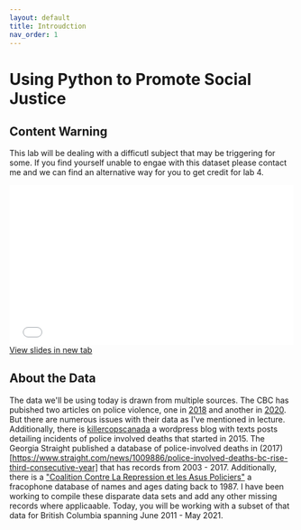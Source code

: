 ```yaml
---
layout: default
title: Introudction
nav_order: 1
---
```

# Using Python to Promote Social Justice


## Content Warning
This lab will be dealing with a difficutl subject that may be triggering for some.  If you find yourself unable to engae with this dataset please contact me and we can find an alternative way for you to get credit for lab 4.

<div style="overflow: hidden;
  padding-top: 56.25%;
  position: relative">
  <iframe src="slides.html" title="Processes" scrolling="no" frameborder="0"
    style="border: 0;
   height: 100%;
   left: 0;
   position: absolute;
   top: 0;
   width: 100%;">
   <p>Your browser does not support iframes.</p>
 </iframe>
</div>
<a href="slides.html" target="_blank">View slides in new tab</a>

## About the Data

The data we'll be using today is drawn from multiple sources.  The CBC has pubished two articles on police violence, one in [2018](https://newsinteractives.cbc.ca/longform-custom/deadly-force) and another in [2020](https://newsinteractives.cbc.ca/fatalpoliceencounters/).  But there are numerous issues with their data as I've mentioned in lecture.  Additionally, there is [killercopscanada](https://killercopscanada.wordpress.com/) a wordpress blog with texts posts detailing incidents of police involved deaths that started in 2015.  The Georgia Straight published a database of police-involved deaths in (2017)[https://www.straight.com/news/1009886/police-involved-deaths-bc-rise-third-consecutive-year] that has records from 2003 - 2017.  Additionally, there is a ["Coalition Contre La Repression et les Asus Policiers"](https://www.lacrap.org/liste-des-noms-des-personnes-decedees-aux-mains-de-la-police-au-canada) a fracophone database of names and ages dating back to 1987.  I have been working to compile these disparate data sets and add any other missing records where applicaable.  Today, you will be working with a subset of that data for British Columbia spanning June 2011 - May 2021. 